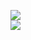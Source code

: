 [![](https://img.shields.io/badge/Made%20With-Github%20Spray-lightgrey.svg?style=for-the-badge&logo=github)](https://github.com/Annihil/github-spray#4246)  
[![](https://i.imgur.com/2DrTn0Z.gif)](https://github.com/Annihil/github-spray)
